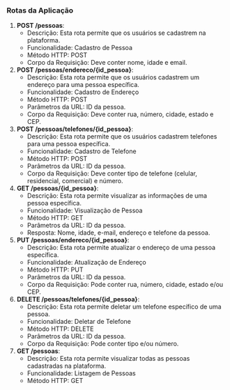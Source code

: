 ### **Rotas da Aplicação**

1. **POST /pessoas**:
    - Descrição: Esta rota permite que os usuários se cadastrem na plataforma.
    - Funcionalidade: Cadastro de Pessoa
    - Método HTTP: POST
    - Corpo da Requisição: Deve conter nome, idade e email.
2. **POST /pessoas/endereco/{id_pessoa}**:
    - Descrição: Esta rota permite que os usuários cadastrem um endereço para uma pessoa específica.
    - Funcionalidade: Cadastro de Endereço
    - Método HTTP: POST
    - Parâmetros da URL: ID da pessoa.
    - Corpo da Requisição: Deve conter rua, número, cidade, estado e CEP.
3. **POST /pessoas/telefones/{id_pessoa}**:
    - Descrição: Esta rota permite que os usuários cadastrem telefones para uma pessoa específica.
    - Funcionalidade: Cadastro de Telefone
    - Método HTTP: POST
    - Parâmetros da URL: ID da pessoa.
    - Corpo da Requisição: Deve conter tipo de telefone (celular, residencial, comercial) e número.
4. **GET /pessoas/{id_pessoa}**:
    - Descrição: Esta rota permite visualizar as informações de uma pessoa específica.
    - Funcionalidade: Visualização de Pessoa
    - Método HTTP: GET
    - Parâmetros da URL: ID da pessoa.
    - Resposta: Nome, idade, e-mail, endereço e telefone da pessoa.
5. **PUT /pessoas/endereco/{id_pessoa}**:
    - Descrição: Esta rota permite atualizar o endereço de uma pessoa específica.
    - Funcionalidade: Atualização de Endereço
    - Método HTTP: PUT
    - Parâmetros da URL: ID da pessoa.
    - Corpo da Requisição: Pode conter rua, número, cidade, estado e/ou CEP.
6. **DELETE /pessoas/telefones/{id_pessoa}**:
    - Descrição: Esta rota permite deletar um telefone específico de uma pessoa.
    - Funcionalidade: Deletar de Telefone
    - Método HTTP: DELETE
    - Parâmetros da URL: ID da pessoa.
    - Corpo da Requisição: Pode conter tipo e/ou número.
7. **GET /pessoas**:
    - Descrição: Esta rota permite visualizar todas as pessoas cadastradas na plataforma.
    - Funcionalidade: Listagem de Pessoas
    - Método HTTP: GET